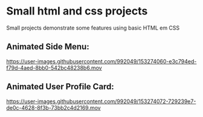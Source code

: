 # Small html and css projects

Small projects demonstrate some features using basic HTML em CSS

## Animated Side Menu:
https://user-images.githubusercontent.com/992049/153274060-e3c794ed-f79d-4aed-8bb0-542bc48238b6.mov

## Animated User Profile Card:
https://user-images.githubusercontent.com/992049/153274072-729239e7-de0c-4628-8f3b-73bb2c4d2169.mov


